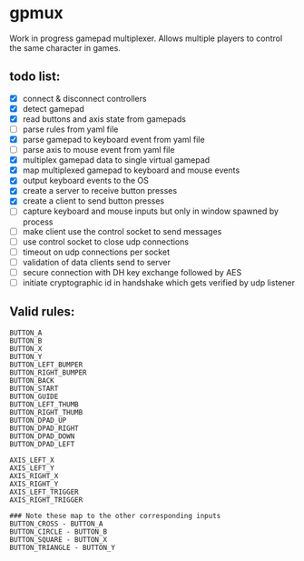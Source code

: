# gpmux

Work in progress gamepad multiplexer. Allows multiple players to control the same character in games.

## todo list:

- [x] connect & disconnect controllers
- [x] detect gamepad
- [x] read buttons and axis state from gamepads
- [ ] parse rules from yaml file
- [x] parse gamepad to keyboard event from yaml file
- [ ] parse axis to mouse event from yaml file
- [x] multiplex gamepad data to single virtual gamepad
- [x] map multiplexed gamepad to keyboard and mouse events
- [x] output keyboard events to the OS
- [x] create a server to receive button presses
- [x] create a client to send button presses
- [ ] capture keyboard and mouse inputs but only in window spawned by process
- [ ] make client use the control socket to send messages
- [ ] use control socket to close udp connections
- [ ] timeout on udp connections per socket
- [ ] validation of data clients send to server
- [ ] secure connection with DH key exchange followed by AES
- [ ] initiate cryptographic id in handshake which gets verified by udp listener

## Valid rules:
```
BUTTON_A
BUTTON_B
BUTTON_X
BUTTON_Y
BUTTON_LEFT_BUMPER
BUTTON_RIGHT_BUMPER
BUTTON_BACK
BUTTON_START
BUTTON_GUIDE
BUTTON_LEFT_THUMB
BUTTON_RIGHT_THUMB
BUTTON_DPAD_UP
BUTTON_DPAD_RIGHT
BUTTON_DPAD_DOWN
BUTTON_DPAD_LEFT

AXIS_LEFT_X
AXIS_LEFT_Y
AXIS_RIGHT_X
AXIS_RIGHT_Y
AXIS_LEFT_TRIGGER
AXIS_RIGHT_TRIGGER

### Note these map to the other corresponding inputs
BUTTON_CROSS - BUTTON_A
BUTTON_CIRCLE - BUTTON_B
BUTTON_SQUARE - BUTTON_X
BUTTON_TRIANGLE - BUTTON_Y
```